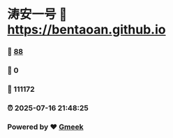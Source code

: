 # 涛安一号 :link: https://bentaoan.github.io 
### :page_facing_up: [88](https://bentaoan.github.io/tag.html) 
### :speech_balloon: 0 
### :hibiscus: 111172 
### :alarm_clock: 2025-07-16 21:48:25 
### Powered by :heart: [Gmeek](https://github.com/Meekdai/Gmeek)
